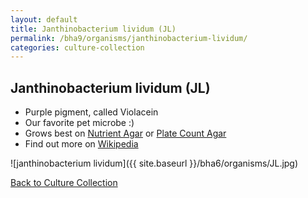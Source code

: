 ```yaml
---
layout: default
title: Janthinobacterium lividum (JL)
permalink: /bha9/organisms/janthinobacterium-lividum/
categories: culture-collection
---
```


## Janthinobacterium lividum (JL)

* Purple pigment, called Violacein
* Our favorite pet microbe :)
* Grows best on [Nutrient Agar](/bha9/cultivation-media/nutrient-agar/) or [Plate Count Agar](/bha9/cultivation-media/plate-count-agar/)
* Find out more on [Wikipedia](http://en.wikipedia.org/wiki/Janthinobacterium_lividum)

![janthinobacterium lividum]({{ site.baseurl }}/bha6/organisms/JL.jpg)

[Back to Culture Collection](/bha9/organisms/)
